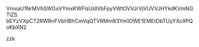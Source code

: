 VmxaU1NrMVhSWGxVYmxKWFlsUldVbFpyVWtOVVJrVjVUVVJHYkdKVmNGTlZS
bEYzVXpCT2RWRnFVbHBhCmVqQTVRMmR3Ym1OWE1EMEtDbTUyYXc9PQoKbXN2

zzk